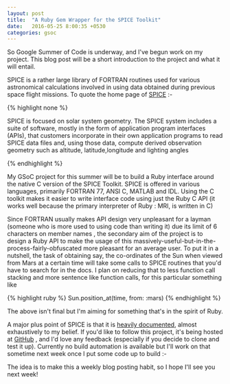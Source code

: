 ```yaml
---
layout: post
title:  "A Ruby Gem Wrapper for the SPICE Toolkit"
date:   2016-05-25 8:00:35 +0530
categories: gsoc
---
```


So Google Summer of Code is underway, and I've begun work on my project. This blog post will be a short introduction to 
the project and what it will entail. 

SPICE is a rather large library of FORTRAN routines used for various astronomical calculations involved in using data obtained
during previous space flight missions. To quote the home page of [SPICE][spice] :-

{% highlight none %}

SPICE is focused on solar system geometry. The SPICE system includes a suite of
software, mostly in the form of application program interfaces (APIs), that
customers incorporate in their own application programs to read SPICE data files
and, using those data, compute derived observation geometry such as altitude,
latitude,longitude and lighting angles

{% endhighlight %}

My GSoC project for this summer will be to build a Ruby interface around the native C version of the SPICE Toolkit. SPICE is offered in various languages, primarily
FORTRAN 77, ANSI C, MATLAB and IDL. Using the C toolkit makes it easier to write interface code using just the Ruby C API (it works well because the primary interpreter of Ruby : MRI, is written in C) 

Since FORTRAN usually makes API design very unpleasant for a layman (someone who is more used to using code than writing it) due its limit of 6 characters on member names , the secondary aim of the project is to design a Ruby API to make the usage of this massively-useful-but-in-the-process-fairly-obfuscated more pleasant for an average user. To put it in a nutshell, the task of obtaining say, the co-ordinates of the Sun when viewed from Mars at a certain time will take some calls to SPICE routines that you'd have to search for in the docs. I plan on reducing that to less function call stacking and more sentence like function calls, for this particular something like 

{% highlight ruby %}
Sun.position_at(time, from: :mars)
{% endhighlight %}

The above isn't final but I'm aiming for something that's in the spirit of Ruby.

A major plus point of SPICE is that it is [heavily documented][spice-c-docs], almost exhaustively to my belief. If you'd like to follow this project, it's being hosted at [GitHub][spicerub] , and I'd love any feedback (especially if you decide to clone and test it up). Currently no build automation is available but I'll work on that sometime next week once I put some code up to build :-

The idea is to make this a weekly blog posting habit, so I hope I'll see you next week! 

[spice]: https://naif.jpl.nasa.gov/naif/
[spice-c-docs]: http://naif.jpl.nasa.gov/pub/naif/toolkit_docs/C/index.html
[spicerub]: https://github.com/gau27/spice_rub
